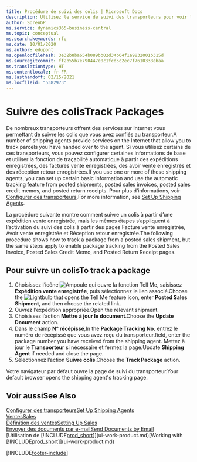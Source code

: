 ```yaml
---
title: Procédure de suivi des colis | Microsoft Docs
description: Utilisez le service de suivi des transporteurs pour voir la progression d’une livraison.
author: SorenGP
ms.service: dynamics365-business-central
ms.topic: conceptual
ms.search.keywords: rfq
ms.date: 10/01/2020
ms.author: edupont
ms.openlocfilehash: 3e32b8ba654b089bb02d34b64f1a9832001b315d
ms.sourcegitcommit: ff2b55b7e790447e0c1fcd5c2ec7f7610338ebaa
ms.translationtype: HT
ms.contentlocale: fr-FR
ms.lasthandoff: 02/15/2021
ms.locfileid: "5382973"
---
```

# <a name="track-packages"></a><span data-ttu-id="d896f-103">Suivre des colis</span><span class="sxs-lookup"><span data-stu-id="d896f-103">Track Packages</span></span>

<span data-ttu-id="d896f-104">De nombreux transporteurs offrent des services sur Internet vous permettant de suivre les colis que vous avez confiés au transporteur.</span><span class="sxs-lookup"><span data-stu-id="d896f-104">A number of shipping agents provide services on the Internet that allow you to track parcels you have handed over to the agent.</span></span> <span data-ttu-id="d896f-105">Si vous utilisez certains de ces transporteurs, vous pouvez configurer certaines informations de base et utiliser la fonction de traçabilité automatique à partir des expéditions enregistrées, des factures vente enregistrées, des avoir vente enregistrés et des réception retour enregistrées.</span><span class="sxs-lookup"><span data-stu-id="d896f-105">If you use one or more of these shipping agents, you can set up certain basic information and use the automatic tracking feature from posted shipments, posted sales invoices, posted sales credit memos, and posted return receipts.</span></span> <span data-ttu-id="d896f-106">Pour plus d’informations, voir [Configurer des transporteurs](sales-how-to-set-up-shipping-agents.md).</span><span class="sxs-lookup"><span data-stu-id="d896f-106">For more information, see [Set Up Shipping Agents](sales-how-to-set-up-shipping-agents.md).</span></span>  

<span data-ttu-id="d896f-107">La procédure suivante montre comment suivre un colis à partir d’une expédition vente enregistrée, mais les mêmes étapes s’appliquent à l’activation du suivi des colis à partir des pages Facture vente enregistrée, Avoir vente enregistrée et Réception retour enregistrée.</span><span class="sxs-lookup"><span data-stu-id="d896f-107">The following procedure shows how to track a package from a posted sales shipment, but the same steps apply to enable package tracking from the Posted Sales Invoice, Posted Sales Credit Memo, and Posted Return Receipt pages.</span></span>  

## <a name="to-track-a-package"></a><span data-ttu-id="d896f-108">Pour suivre un colis</span><span class="sxs-lookup"><span data-stu-id="d896f-108">To track a package</span></span>

1. <span data-ttu-id="d896f-109">Choisissez l’icône ![Ampoule qui ouvre la fonction Tell Me](media/ui-search/search_small.png "Dites-moi ce que vous voulez faire"), saisissez **Expédition vente enregistrée**, puis sélectionnez le lien associé.</span><span class="sxs-lookup"><span data-stu-id="d896f-109">Choose the ![Lightbulb that opens the Tell Me feature](media/ui-search/search_small.png "Tell me what you want to do") icon, enter **Posted Sales Shipment**, and then choose the related link.</span></span>
2. <span data-ttu-id="d896f-110">Ouvrez l’expédition appropriée.</span><span class="sxs-lookup"><span data-stu-id="d896f-110">Open the relevant shipment.</span></span>
3. <span data-ttu-id="d896f-111">Choisissez l’action **Mettre à jour le document**.</span><span class="sxs-lookup"><span data-stu-id="d896f-111">Choose the **Update Document** action.</span></span>
4. <span data-ttu-id="d896f-112">Dans le champ **N° récépissé**,</span><span class="sxs-lookup"><span data-stu-id="d896f-112">In the **Package Tracking No.**</span></span> <span data-ttu-id="d896f-113">entrez le numéro de récépissé que vous avez reçu du transporteur.</span><span class="sxs-lookup"><span data-stu-id="d896f-113">field, enter the package number you have received from the shipping agent.</span></span> <span data-ttu-id="d896f-114">Mettez à jour le **Transporteur** si nécessaire et fermez la page.</span><span class="sxs-lookup"><span data-stu-id="d896f-114">Update **Shipping Agent** if needed and close the page.</span></span>
5. <span data-ttu-id="d896f-115">Sélectionnez l’action **Suivre colis**.</span><span class="sxs-lookup"><span data-stu-id="d896f-115">Choose the **Track Package** action.</span></span>

<span data-ttu-id="d896f-116">Votre navigateur par défaut ouvre la page de suivi du transporteur.</span><span class="sxs-lookup"><span data-stu-id="d896f-116">Your default browser opens the shipping agent's tracking page.</span></span>

## <a name="see-also"></a><span data-ttu-id="d896f-117">Voir aussi</span><span class="sxs-lookup"><span data-stu-id="d896f-117">See Also</span></span>

[<span data-ttu-id="d896f-118">Configurer des transporteurs</span><span class="sxs-lookup"><span data-stu-id="d896f-118">Set Up Shipping Agents</span></span>](sales-how-to-set-up-shipping-agents.md)  
[<span data-ttu-id="d896f-119">Ventes</span><span class="sxs-lookup"><span data-stu-id="d896f-119">Sales</span></span>](sales-manage-sales.md)  
[<span data-ttu-id="d896f-120">Définition des ventes</span><span class="sxs-lookup"><span data-stu-id="d896f-120">Setting Up Sales</span></span>](sales-setup-sales.md)  
[<span data-ttu-id="d896f-121">Envoyer des documents par e-mail</span><span class="sxs-lookup"><span data-stu-id="d896f-121">Send Documents by Email</span></span>](ui-how-send-documents-email.md)  
<span data-ttu-id="d896f-122">[Utilisation de [!INCLUDE[prod_short](includes/prod_short.md)]](ui-work-product.md)</span><span class="sxs-lookup"><span data-stu-id="d896f-122">[Working with [!INCLUDE[prod_short](includes/prod_short.md)]](ui-work-product.md)</span></span>


[!INCLUDE[footer-include](includes/footer-banner.md)]
